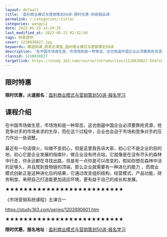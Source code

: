 ```yaml
---
layout: default
title: '盈利商业模式与营销策划50讲-限时优惠-网易精品课'
permalink: /:categories/:title/
categories: wangyi2
date: 2022-05-22 14:29:25
last_modified_at: 2022-05-23 02:32:50
tags: 网易提供
cover: 1210838827.jpg
keywords: 精选网课,网易云课堂,盈利商业模式与营销策划50讲
description: '在中国市场做生意，市场饱和是一种常态，这也倒逼中国企业必须要靠抢资源，抢竞争对手的市场来求的生存，而在这个过程中，企业也'
classid: 1210838827
targetlink: https://study.163.com/course/introduction/1210838827.htm?share=1&shareId=1025206652&utm_campaign=share&utm_medium=iphoneShare&utm_source=&utm_u=1025206652
---
```


## 限时特惠

**限时优惠，火速报名**：[盈利商业模式与营销策划50讲-报名学习](https://study.163.com/course/introduction/1210838827.htm?share=1&shareId=1025206652&utm_campaign=share&utm_medium=iphoneShare&utm_source=&utm_u=1025206652)

## 课程介绍

在中国市场做生意，市场饱和是一种常态，这也倒逼中国企业必须要靠抢资源，抢竞争对手的市场来求的生存，而在这个过程中，企业也会迫于市场和竞争对手的压力作出一些调整。

最近有一句话很火，叫做不变初心，但是这里我告诉大家，初心它不是企业的目的地，初心它是企业发展的指南针，做企业没有终点站，它就像是在没有尽头的森林中行走，你永远都在寻找出路，但是有一点你是可以改变的，假如你想在森林中活的足够久，并且爬到食物链的顶端，那么企业就需要有一种进化的能力 ，而商业模式创新正是这种进化后的结果，它通过改变组织结构，经营模式，产品功能，财务制度，来把自己打造能更加适应环境，更有益于自己的成长和发展。



★★★★★★★★★★★★★★★★★★★★★★★★★★

《市场营销系统课程》五课合一

https://study.163.com/series/1202890601.htm

★★★★★★★★★★★★★★★★★★★★★★★★★★

**限时优惠，报名地址**：[盈利商业模式与营销策划50讲-报名学习](https://study.163.com/course/introduction/1210838827.htm?share=1&shareId=1025206652&utm_campaign=share&utm_medium=iphoneShare&utm_source=&utm_u=1025206652)

